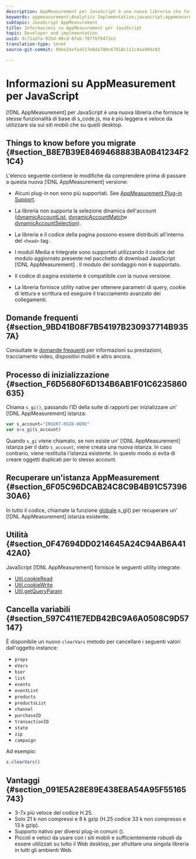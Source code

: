 ```yaml
---
description: AppMeasurement per JavaScript è una nuova libreria che fornisce le stesse funzionalità di base di s_code.js, ma è più leggera e veloce da utilizzare sia sui siti mobili che su quelli desktop.
keywords: appmeasurement;Analytics Implementation;javascript;appmeasurement for javascript;initialization;retrieve appmeasurement instance;clear vars;clearvars;appmeasurement utilities;appmeasurement instance;appmeasurement benefits
subtopic: JavaScript AppMeasurement
title: Informazioni su AppMeasurement per JavaScript
topic: Developer and implementation
uuid: dc71ad7a-92bd-40cd-8fab-707f6f8472e2
translation-type: tm+mt
source-git-commit: 99ee24efaa517e8da700c67818c111c4aa90dc02

---
```



# Informazioni su AppMeasurement per JavaScript

[!DNL AppMeasurement] per JavaScript è una nuova libreria che fornisce le stesse funzionalità di base di s_code.js, ma è più leggera e veloce da utilizzare sia sui siti mobili che su quelli desktop.

## Things to know before you migrate {#section_B8E7B39E8469468883BA0B41234F21C4}

L'elenco seguente contiene le modifiche da comprendere prima di passare a questa nuova [!DNL AppMeasurement] versione:

* Alcuni plug-in non sono più supportati. See [AppMeasurement Plug-in Support](/help/implement/js-implementation/c-appmeasurement-js/plugins-support.md).
* La libreria non supporta la selezione dinamica dell'account ([dynamicAccountList](/help/implement/js-implementation/c-variables/configuration-variables.md), [dynamicAccountMatch](/help/implement/js-implementation/c-variables/configuration-variables.md)e [dynamicAccountSelection](/help/implement/js-implementation/c-variables/configuration-variables.md)).

* La libreria e il codice della pagina possono essere distribuiti all'interno del `<head>` tag .
* I moduli Media e Integrate sono supportati utilizzando il codice del modulo aggiornato presente nel pacchetto di download JavaScript [!DNL AppMeasurement] . Il modulo del sondaggio non è supportato.
* Il codice di pagina esistente è compatibile con la nuova versione.
* La libreria fornisce utility native per ottenere parametri di query, cookie di lettura e scrittura ed eseguire il tracciamento avanzato dei collegamenti.

## Domande frequenti {#section_9BD41B08F7B54197B230937714B9357A}

Consultate le [domande frequenti](/help/implement/faq.md) per informazioni su prestazioni, tracciamento video, dispositivi mobili e altro ancora.

## Processo di inizializzazione {#section_F6D5680F6D134B6AB1F01C6235860635}

Chiama `s_gi()`, passando l’ID della suite di rapporti per inizializzare un’ [!DNL AppMeasurement] istanza:

```js
var s_account="INSERT-RSID-HERE"
var s=s_gi(s_account)
```

Quando `s_gi` viene chiamato, se non esiste un' [!DNL AppMeasurement] istanza per il dato `s_account`, viene creata una nuova istanza. In caso contrario, viene restituita l’istanza esistente. In questo modo si evita di creare oggetti duplicati per lo stesso account.

## Recuperare un'istanza AppMeasurement {#section_6F05C96DCAB24C8C9B4B91C5739630A6}

In tutto il codice, chiamate la funzione [globale](/help/implement/js-implementation/function-s-gi.md) s_gi() per recuperare un' [!DNL AppMeasurement] istanza esistente.

## Utilità {#section_0F47694DD0214645A24C94AB6A4142A0}

JavaScript [!DNL AppMeasurement] fornisce le seguenti utility integrate:

* [Util.cookieRead](/help/implement/js-implementation/util-cookieread.md)
* [Util.cookieWrite](/help/implement/js-implementation/util-cookiewrite.md)
* [Util.getQueryParam](/help/implement/js-implementation/util-getqueryparam.md)

## Cancella variabili {#section_597C411E7EDB42BC9A6A0508C9D57147}

È disponibile un nuovo `clearVars` metodo per cancellare i seguenti valori dall'oggetto instance:

* `props`
* `eVars`
* `hier`
* `list`
* `events`
* `eventList`
* `products`
* `productsList`
* `channel`
* `purchaseID`
* `transactionID`
* `state`
* `zip`
* `campaign`

Ad esempio:

```js
s.clearVars()
```

## Vantaggi {#section_091E5A28E89E438E8A54A95F55165743}

* 3-7x più veloce del codice H.25.
* Solo 21 k non compressi e 8 k gzip (H.25 codice 33 k non compresso e 13 k gzip).
* Supporto nativo per diversi plug-in comuni ().
* Piccoli e veloci da usare con i siti mobili e sufficientemente robusti da essere utilizzati su tutto il Web desktop, per sfruttare una singola libreria in tutti gli ambienti Web.

